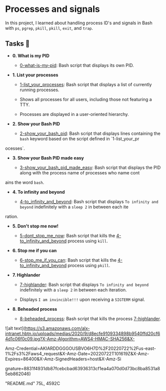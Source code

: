 # Processes and signals                                                                                                                                         

                                                                                                                                                                

In this project, I learned about handling process ID's and signals in Bash with `ps`, `pgrep`, `pkill`, `pkill`, `exit`, and `trap`.                            

                                                                                                                                                                

## Tasks :page_with_curl:                                                                                                                                       

                                                                                                                                                                

* **0. What is my PID**                                                                                                                                         

  * [0-what-is-my-pid](./0-what-is-my-pid): Bash script that displays its own PID.                                                                              

                                                                                                                                                                

* **1. List your processes**                                                                                                                                    

  * [1-list_your_processes](./1-list_your_processes): Bash script that displays a list of currently running processes.                                          

  * Shows all processes for all users, including those not featuring a TTY.                                                                                     

  * Processes are displayed in a user-oriented hierarchy.                                                                                                       

                                                                                                                                                                

* **2. Show your Bash PID**                                                                                                                                     

  * [2-show_your_bash_pid](./2-show_your_bash_pid): Bash script that displays lines containing the `bash` keyword based on the script defined in `1-list_your_pr

ocesses`.                                                                                                                                                       

                                                                                                                                                                

* **3. Show your Bash PID made easy**                                                                                                                           

  * [3-show_your_bash_pid_made_easy](./3-show_your_bash_pid_made_easy): Bash script that displays the PID along with the process name of processes who name cont

ains the word `bash`.                                                                                                                                           

                                                                                                                                                                

* **4. To infinity and beyond**                                                                                                                                 

  * [4-to_infinity_and_beyond](./4-to_infinity_and_beyond): Bash script that displays `To infinity and beyond` indefinitely with a `sleep 2` in between each ite

ration.                                                                                                                                                         

                                                                                                                                                                

* **5. Don't stop me now!**                                                                                                                                     

  * [5-dont_stop_me_now](./5-dont_stop_me_now): Bash script that kills the [4-to_infinity_and_beyond](./4-to_infinity_and_beyond) process using `kill`.         

                                                                                                                                                                

* **6. Stop me if you can**                                                                                                                                     

  * [6-stop_me_if_you_can](./6-stop_me_if_you_can): Bash script that kills the [4-to_infinity_and_beyond](./4-to_infinity_and_beyond) process using `pkill`.    

                                                                                                                                                                

* **7. Highlander**                                                                                                                                             

  * [7-highlander](./7-highlander): Bash script that displays `To infinity and beyond` indefinitely with a `sleep 2` in between each iteration.                 

  * Displays `I am invincible!!!` upon receiving a `SIGTERM` signal.                                                                                            

                                                                                                                                                                

                                                                                                                                                                

* **8. Beheaded process**                                                                                                                                       

  * [8-beheaded_process](./8-beheaded_process): Bash script that kills the process [7-highlander](./7-highlander).                                              

                                                                                                                                                                

                                                                                                                                                                

![alt text](https://s3.amazonaws.com/alx-intranet.hbtn.io/uploads/medias/2020/9/d8ecfe9109334898b9540ffd20cf64d1c06f0c09.jpg?X-Amz-Algorithm=AWS4-HMAC-SHA256&X-

Amz-Credential=AKIARDDGGGOUSBVO6H7D%2F20220722%2Fus-east-1%2Fs3%2Faws4_request&X-Amz-Date=20220722T101619Z&X-Amz-Expires=86400&X-Amz-SignedHeaders=host&X-Amz-Si

gnature=8831f4931db87fcebcbad63936313cf1ea4a070d0d73bc8ba8531a85eb862046)                                                                                       

                                                                                                                                                                

"README.md" 75L, 4592C                           
